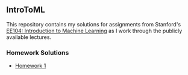 ## IntroToML

This repository contains my solutions for assignments from Stanford's [EE104: Introduction to Machine Learning](ee104.stanford.edu) as I work through the publicly available lectures. 

### Homework Solutions

- [Homework 1](lhnguyen-vn/github.io/IntroToML/html/hw1.html)
